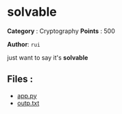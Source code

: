 # solvable

**Category** : Cryptography
**Points** : 500

**Author**: `rui`

just want to say it's **solvable** 


## Files : 
 - [app.py](./app.py)
 - [outp.txt](./outp.txt)


